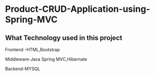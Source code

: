 # Product-CRUD-Application-using-Spring-MVC
What Technology used in this project
------------------------------------
Frontend -HTML,Bootstrap

Middleware-Java Spring MVC,Hibernate

Backend-MYSQL
